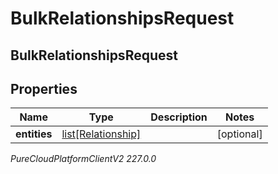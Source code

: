 # BulkRelationshipsRequest

## BulkRelationshipsRequest

## Properties

|Name | Type | Description | Notes|
|------------ | ------------- | ------------- | -------------|
| **entities** | [list[Relationship]](Relationship) |  | [optional] |



_PureCloudPlatformClientV2 227.0.0_
